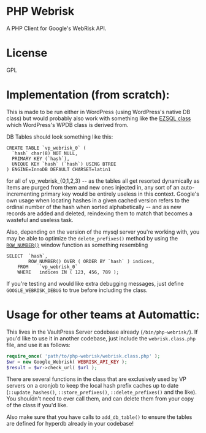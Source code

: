 # PHP Webrisk
A PHP Client for Google's WebRisk API.

# License

GPL

# Implementation (from scratch):

This is made to be run either in WordPress (using WordPress's native DB class) but would probably also work with something like the [EZSQL class](https://github.com/ezSQL/ezsql) which WordPress's WPDB class is derived from.

DB Tables should look something like this:

```mysql
CREATE TABLE `vp_webrisk_0` (
  `hash` char(8) NOT NULL,
  PRIMARY KEY (`hash`),
  UNIQUE KEY `hash` (`hash`) USING BTREE
) ENGINE=InnoDB DEFAULT CHARSET=latin1
```

for all of vp_webrisk_{0,1,2,3} -- as the tables all get resorted dynamically as items are purged from them and new ones injected in, any sort of an auto-incrementing primary key would be entirely useless in this context.  Google's own usage when locating hashes in a given cached version refers to the ordinal number of the hash when sorted alphabetically -- and as new records are added and deleted, reindexing them to match that becomes a wasteful and useless task.

Also, depending on the version of the mysql server you're working with, you may be able to optimize the `delete_prefixes()` method by using the [`ROW_NUMBER()`](https://dev.mysql.com/doc/refman/8.0/en/window-function-descriptions.html#function_row-number) window function as something resembling

```mysql
SELECT  `hash`,
		ROW_NUMBER() OVER ( ORDER BY `hash` ) indices,
	FROM	`vp_webrisk_0`
	WHERE	indices IN ( 123, 456, 789 );
```

If you're testing and would like extra debugging messages, just define `GOOGLE_WEBRISK_DEBUG` to true before including the class.

# Usage for other teams at Automattic:

This lives in the VaultPress Server codebase already (`/bin/php-webrisk/`).  If you'd like to use it in another codebase, just include the `webrisk.class.php` file, and use it as follows:

```php
require_once( 'path/to/php-webrisk/webrisk.class.php' );
$wr = new Google_Webrisk( WEBRISK_API_KEY );
$result = $wr->check_url( $url );
```

There are several functions in the class that are exclusively used by VP servers on a cronjob to keep the local hash prefix caches up to date (`::update_hashes()`, `::store_prefixes()`, `::delete_prefixes()` and the like).  You shouldn't need to ever call them, and can delete them from your copy of the class if you'd like.

Also make sure that you have calls to `add_db_table()` to ensure the tables are defined for hyperdb already in your codebase!
